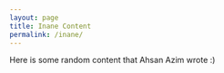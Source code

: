 ```yaml
---
layout: page
title: Inane Content
permalink: /inane/
---
```


Here is some random content that Ahsan Azim wrote :)
